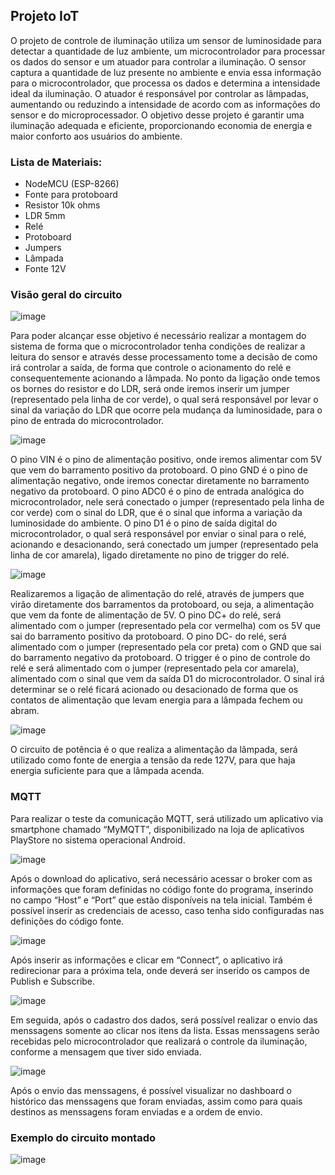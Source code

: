 ## Projeto IoT

O projeto de controle de iluminação utiliza um sensor de luminosidade para detectar a quantidade de luz ambiente, um microcontrolador para processar os dados do sensor e um atuador para controlar a iluminação. O sensor captura a quantidade de luz presente no ambiente e envia essa informação para o microcontrolador, que processa os dados e determina a intensidade ideal da iluminação. O atuador é responsável por controlar as lâmpadas, aumentando ou reduzindo a intensidade de acordo com as informações do sensor e do microprocessador. O objetivo desse projeto é garantir uma iluminação adequada e eficiente, proporcionando economia de energia e maior conforto aos usuários do ambiente.

### Lista de Materiais:
- NodeMCU (ESP-8266)
- Fonte para protoboard
- Resistor 10k ohms
- LDR 5mm
- Relé
- Protoboard
- Jumpers
- Lâmpada
- Fonte 12V

### Visão geral do circuito
![image](https://github.com/tiagofmelo/Projeto-IoT/assets/78428504/5e731ccd-6054-48b5-8754-9ce5f7509996)

Para poder alcançar esse objetivo é necessário realizar a montagem do sistema de forma que o microcontrolador tenha condições de realizar a leitura do sensor e através desse processamento tome a decisão de como irá controlar a saída, de forma que controle o acionamento do relé e  consequentemente acionando a lâmpada. No ponto da ligação onde temos os bornes do resistor e do LDR, será onde iremos inserir um jumper (representado pela linha de cor verde), o qual será responsável por levar o sinal da variação do LDR que ocorre pela mudança da luminosidade, para o pino de entrada do microcontrolador.

![image](https://github.com/tiagofmelo/Projeto-IoT/assets/78428504/a4bcf978-e09b-46dd-8319-7f1724d6fd11)

O pino VIN é o pino de alimentação positivo, onde iremos alimentar com 5V que vem do barramento positivo da protoboard.
O pino GND é o pino de alimentação negativo, onde iremos conectar diretamente no barramento negativo da protoboard.
O pino ADC0 é o pino de entrada analógica do microcontrolador, nele será conectado o jumper (representado pela linha de cor verde) com o sinal do LDR, que é o sinal que informa a variação da luminosidade do ambiente.
O pino D1 é o pino de saída digital do microcontrolador, o qual será responsável por enviar o sinal para o relé, acionando e desacionando, será conectado um jumper (representado pela linha de cor amarela), ligado diretamente no pino de trigger do relé.

![image](https://github.com/tiagofmelo/Projeto-IoT/assets/78428504/1bcd20f1-4cff-4755-ab36-a66b1120a810)

Realizaremos a ligação de alimentação do relé, através de jumpers que virão diretamente dos barramentos da protoboard, ou seja, a alimentação que vem da fonte de alimentação de 5V.
O pino DC+ do relé, será alimentado com o jumper (representado pela cor vermelha) com os 5V que sai do barramento positivo da protoboard.
O pino DC- do relé, será alimentado com o jumper (representado pela cor preta) com o GND que sai do barramento negativo da protoboard.
O trigger é o pino de controle do relé e será alimentado com o jumper (representado pela cor amarela), alimentado com o sinal que vem da saída D1 do microcontrolador. O sinal irá determinar se o relé ficará acionado ou desacionado de forma que os contatos de alimentação que levam energia para a lâmpada fechem ou abram.

![image](https://github.com/tiagofmelo/Projeto-IoT/assets/78428504/b907563e-8ac1-46b8-b907-2b07efbf1adc)

O circuito de potência é o que realiza a alimentação da lâmpada, será utilizado como fonte de energia a tensão da rede 127V, para que haja energia suficiente para que a lâmpada acenda.

### MQTT

Para realizar o teste da comunicação MQTT, será utilizado um aplicativo via smartphone chamado “MyMQTT”, disponibilizado na loja de aplicativos PlayStore no sistema operacional Android.
 
![image](https://github.com/tiagofmelo/Projeto-IoT/assets/78428504/d5abde15-cc30-4b69-8a63-611342d6d116)

Após o download do aplicativo, será necessário acessar o broker com as informações que foram definidas no código fonte do programa, inserindo no campo “Host” e “Port” que estão disponíveis na tela inicial. Também é possível inserir as credenciais de acesso, caso tenha sido configuradas nas definições do código fonte.
 
![image](https://github.com/tiagofmelo/Projeto-IoT/assets/78428504/4ed77bc0-74f0-4f82-93f3-1d356c00abd7)

Após inserir as informações e clicar em “Connect”, o aplicativo irá redirecionar para a próxima tela, onde deverá ser inserido os campos de Publish e Subscribe.
 
![image](https://github.com/tiagofmelo/Projeto-IoT/assets/78428504/62681b8a-1fab-4a94-8c88-6bd1e7df9e90)

Em seguida, após o cadastro dos dados, será possível realizar o envio das menssagens somente ao clicar nos itens da lista. Essas menssagens serão recebidas pelo microcontrolador que realizará o controle da iluminação, conforme a mensagem que tiver sido enviada.
 
![image](https://github.com/tiagofmelo/Projeto-IoT/assets/78428504/86304fca-ddb2-4084-b010-e9196a965bda)

Após o envio das menssagens, é possível visualizar no dashboard o histórico das menssagens que foram enviadas, assim como para quais destinos as menssagens foram enviadas e a ordem de envio.

### Exemplo do circuito montado

![image](https://github.com/tiagofmelo/Projeto-IoT/assets/78428504/678a3124-8ceb-4c49-b869-3bcfb8e9c747)

